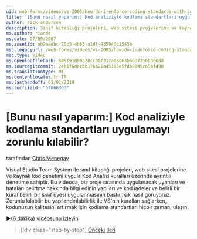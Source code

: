 ```yaml
---
uid: web-forms/videos/vs-2005/how-do-i-enforce-coding-standards-with-code-analysis
title: '[Bunu nasıl yaparım:] Kod analiziyle kodlama standartları uygulamayı zorunlu kılabilir? | Microsoft Docs'
author: rick-anderson
description: Sınıf kitaplığı projeleri, web sitesi projelerine ve kaynak kodu ortak Kod Analizi kuralları üzerinde ayrıntılı denetim sahip olduğunuz Visual Studio Team System ile...
ms.author: riande
ms.date: 07/09/2007
ms.assetid: ab2eedbc-79b5-4b63-a1df-935940c1545b
msc.legacyurl: /web-forms/videos/vs-2005/how-do-i-enforce-coding-standards-with-code-analysis
msc.type: video
ms.openlocfilehash: 609f91090520cc36f312a68d63ba6d7356bb008d
ms.sourcegitcommit: 24b1f6decbb17bb22a45166e5fdb0845c65af498
ms.translationtype: MT
ms.contentlocale: tr-TR
ms.lasthandoff: 03/01/2019
ms.locfileid: "57066303"
---
```

<a name="how-do-i-enforce-coding-standards-with-code-analysis"></a>[Bunu nasıl yaparım:] Kod analiziyle kodlama standartları uygulamayı zorunlu kılabilir?
====================
tarafından [Chris Menegay](https://twitter.com/CMenegay)

Visual Studio Team System ile sınıf kitaplığı projeleri, web sitesi projelerine ve kaynak kod denetimi uygula Kod Analizi kuralları üzerinde ayrıntılı denetime sahiptir. Bu videoda, biz proje sırasında uygulanacak uyarıları ve hataları belirtme hakkında bilgi edinin yapıları ve kod iadeler ve belirli bir kural belirli bir sınıf üyesi uygulanmasının bastırmak nasıl görüyoruz. Zorunlu kılabilir bu yapılandırılabilirlik ile VS'nin kuralları sağlarken, kodunuzun kalitesini artırmak için kodlama standartları hiçbir zaman, ulaşın.

[&#9654;(6 dakika) videosunu izleyin](https://channel9.msdn.com/Blogs/ASP-NET-Site-Videos/how-do-i-enforce-coding-standards-with-code-analysis)

> [!div class="step-by-step"]
> [Önceki](how-do-i-set-up-distributed-load-testing-for-high-volume-tests.md)
> [İleri](how-do-i-use-generic-tests.md)
